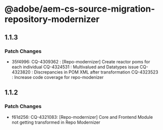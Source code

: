 # @adobe/aem-cs-source-migration-repository-modernizer

## 1.1.3

### Patch Changes

- 35f4996: CQ-4309362 : [Repo-modernizer] Create reactor poms for each individual
  CQ-4324531 : Multivalued and Datatypes issue
  CQ-4323820 : Discrepancies in POM XML after transformation
  CQ-4323523 : Increase code coverage for repo-modenizer

## 1.1.2

### Patch Changes

- f61d256: CQ-4321083: [Repo-modernizer] Core and Frontend Module not getting transformed in Repo Modernizer
